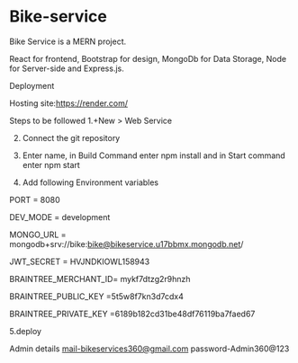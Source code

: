 # Bike-service
Bike Service is a MERN project. 

React for frontend, Bootstrap for design, MongoDb for Data Storage, Node for Server-side and Express.js.

Deployment

Hosting site:https://render.com/

Steps to be followed
1.+New > Web Service

2. Connect the git repository

3. Enter name, in Build Command enter npm install and in Start command enter npm start

4. Add following Environment variables


PORT = 8080

DEV_MODE = development

MONGO_URL = mongodb+srv://bike:bike@bikeservice.u17bbmx.mongodb.net/

JWT_SECRET = HVJNDKIOWL158943

BRAINTREE_MERCHANT_ID= mykf7dtzg2r9hnzh

BRAINTREE_PUBLIC_KEY =5t5w8f7kn3d7cdx4

BRAINTREE_PRIVATE_KEY =6189b182cd31be48df76119ba7faed67

5.deploy

Admin details
mail-bikeservices360@gmail.com
password-Admin360@123
